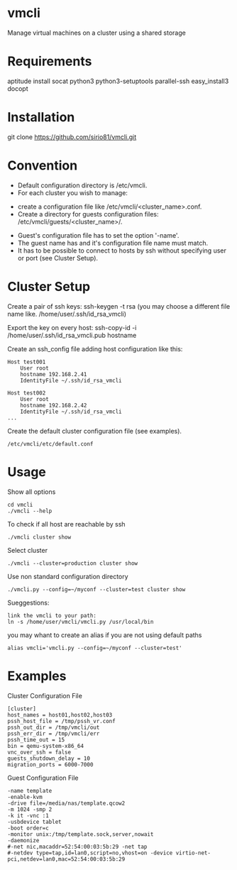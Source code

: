 vmcli
=====

Manage virtual machines on a cluster using a shared storage



Requirements
============

aptitude install socat python3 python3-setuptools parallel-ssh
easy_install3 docopt



Installation
============

git clone https://github.com/sirio81/vmcli.git



Convention
==========
 - Default configuration directory is /etc/vmcli.
 - For each cluster you wish to manage:
  * create a configuration file like /etc/vmcli/<cluster_name>.conf.
  * Create a directory for guests configuration files: /etc/vmcli/guests/<cluster_name>/.
 - Guest's configuration file has to set the option '-name'.
 - The guest name has and it's configuration file name must match.
 - It has to be possible to connect to hosts by ssh without specifying user or port (see Cluster Setup).



Cluster Setup
==============

Create a pair of ssh keys:
  ssh-keygen -t rsa 
  (you may choose a different file name like. /home/user/.ssh/id_rsa_vmcli)
  
Export the key on every host: 
  ssh-copy-id -i /home/user/.ssh/id_rsa_vmcli.pub hostname
  
Create an ssh_config file adding host configuration like this:

    Host test001
        User root
        hostname 192.168.2.41
        IdentityFile ~/.ssh/id_rsa_vmcli

    Host test002
        User root
        hostname 192.168.2.42
        IdentityFile ~/.ssh/id_rsa_vmcli
    ...
Create the default cluster configuration file (see examples).

    /etc/vmcli/etc/default.conf



Usage
=====

Show all options

    cd vmcli
    ./vmcli --help

To check if all host are reachable by ssh

    ./vmcli cluster show

Select cluster

    ./vmcli --cluster=production cluster show

Use non standard configuration directory

    ./vmcli.py --config=~/myconf --cluster=test cluster show
  
Sueggestions:

    link the vmcli to your path:
    ln -s /home/user/vmcli/vmcli.py /usr/local/bin
    
you may whant to create an alias if you are not using default paths

    alias vmcli='vmcli.py --config=~/myconf --cluster=test'

  
  
Examples
========

Cluster Configuration File

    [cluster]
    host_names = host01,host02,host03
    pssh_host_file = /tmp/pssh_vr.conf
    pssh_out_dir = /tmp/vmcli/out
    pssh_err_dir = /tmp/vmcli/err
    pssh_time_out = 15
    bin = qemu-system-x86_64
    vnc_over_ssh = false
    guests_shutdown_delay = 10
    migration_ports = 6000-7000


Guest Configuration File

    -name template
    -enable-kvm
    -drive file=/media/nas/template.qcow2
    -m 1024 -smp 2
    -k it -vnc :1
    -usbdevice tablet
    -boot order=c
    -monitor unix:/tmp/template.sock,server,nowait
    -daemonize
    #-net nic,macaddr=52:54:00:03:5b:29 -net tap
    #-netdev type=tap,id=lan0,script=no,vhost=on -device virtio-net-pci,netdev=lan0,mac=52:54:00:03:5b:29
